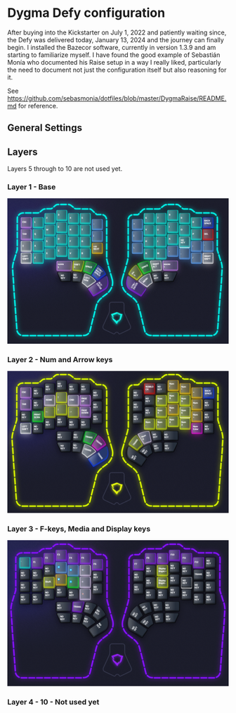 # Dygma Defy configuration

After buying into the Kickstarter on July 1, 2022 and patiently waiting since, the Defy was delivered today, January 13, 2024 and the journey can finally begin. I installed the Bazecor software, currently in version 1.3.9 and am starting to familiarize myself. I have found the good example of Sebastián Monía who documented his Raise setup in a way I really liked, particularly the need to document not just the configuration itself but also reasoning for it.

See https://github.com/sebasmonia/dotfiles/blob/master/DygmaRaise/README.md for reference.

## General Settings

## Layers

Layers 5 through to 10 are not used yet.

### Layer 1 - Base
![Layer 1](Layer01-current.png)

### Layer 2 - Num and Arrow keys
![Layer 2](Layer02-current.png)

### Layer 3 - F-keys, Media and Display keys
![Layer 3](Layer03-current.png)

### Layer 4 - 10 - Not used yet
